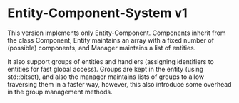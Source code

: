 # Entity-Component-System v1

This version implements only Entity-Component. Components inherit from the class Component, Entity maintains an array with a fixed number of (possible) components, and Manager maintains a list of entities. 

It also support groups of entities and handlers (assigning identifiers to entities for fast global access). Groups are kept in the entity (using std::bitset), and also the manager maintains lists of groups to allow traversing them in a faster way, however, this also introduce some overhead in the group management methods.
